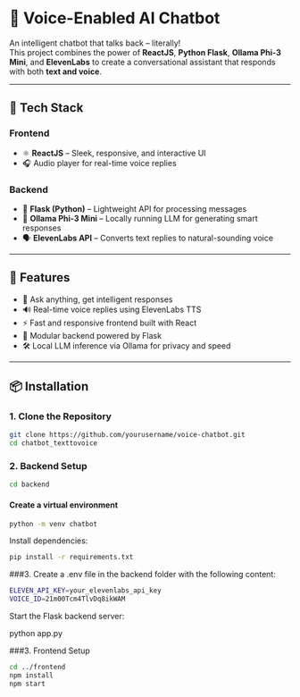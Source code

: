 # 🧠 Voice-Enabled AI Chatbot

An intelligent chatbot that talks back – literally!  
This project combines the power of **ReactJS**, **Python Flask**, **Ollama Phi-3 Mini**, and **ElevenLabs** to create a conversational assistant that responds with both **text and voice**.

---

## 🔧 Tech Stack

### Frontend
- ⚛️ **ReactJS** – Sleek, responsive, and interactive UI
- 🎧 Audio player for real-time voice replies

### Backend
- 🐍 **Flask (Python)** – Lightweight API for processing messages
- 🧠 **Ollama Phi-3 Mini** – Locally running LLM for generating smart responses
- 🗣️ **ElevenLabs API** – Converts text replies to natural-sounding voice

---

## 🚀 Features

- 🤖 Ask anything, get intelligent responses
- 🔊 Real-time voice replies using ElevenLabs TTS
- ⚡ Fast and responsive frontend built with React
- 🧩 Modular backend powered by Flask
- 🛠️ Local LLM inference via Ollama for privacy and speed

---


## 📦 Installation

### 1. Clone the Repository

```bash
git clone https://github.com/yourusername/voice-chatbot.git
cd chatbot_texttovoice
```
### 2. Backend Setup

```bash
cd backend
```
#### Create a virtual environment
```bash
python -m venv chatbot
```
Install dependencies:
```bash
pip install -r requirements.txt
```

###3. Create a .env file in the backend folder with the following content:
```bash
ELEVEN_API_KEY=your_elevenlabs_api_key
VOICE_ID=21m00Tcm4TlvDq8ikWAM
```

Start the Flask backend server:

python app.py

###3. Frontend Setup
```bash
cd ../frontend
npm install
npm start
```
